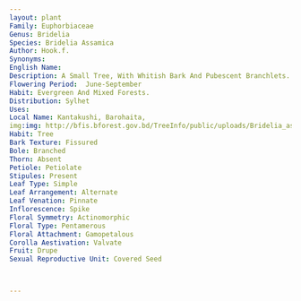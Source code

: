 ```yaml
---
layout: plant
Family: Euphorbiaceae
Genus: Bridelia
Species: Bridelia Assamica
Author: Hook.f.
Synonyms: 
English Name: 
Description: A Small Tree, With Whitish Bark And Pubescent Branchlets. Leaves Alternate, 7-35 Ã— 4-9 Cm, Elliptic, Lanceolate Or Elliptic-oblong, Acuminates, Or Rounded, Entire Or Undulate, Glabrous Above, Puberulous On The Nerves Beneath, Lateral Veins 10-20 On Either Half, Somewhat Arched, Base Acute, Petioles Up To 2.5 Cm Long, Stipules Subulate. Flowers Sessile, Monoecious, In Minute Axillary Clusters, Bracts Minute, Pubescent. Calyx Lobes Ovate-lanceolate. Petals Rounded, Crenate In Males, Elliptic, Entire In Females, Disk Truncate. Ovary Enclosed By Disk, Styles 2, Bifid. Fruit A Drupe, Ovoid, C 2.5 Cm Long, Glabrous On Persistent Calyx. Seeds Plano-convex.
Flowering Period:  June-September
Habit: Evergreen And Mixed Forests.
Distribution: Sylhet
Uses: 
Local Name: Kantakushi, Barohaita, 
img:img: http://bfis.bforest.gov.bd/TreeInfo/public/uploads/Bridelia_assamica.jpg
Habit: Tree
Bark Texture: Fissured
Bole: Branched
Thorn: Absent
Petiole: Petiolate
Stipules: Present
Leaf Type: Simple
Leaf Arrangement: Alternate
Leaf Venation: Pinnate
Inflorescence: Spike
Floral Symmetry: Actinomorphic
Floral Type: Pentamerous
Floral Attachment: Gamopetalous
Corolla Aestivation: Valvate
Fruit: Drupe
Sexual Reproductive Unit: Covered Seed



---
```


